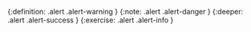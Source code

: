 {:definition: .alert .alert-warning }
{:note: .alert .alert-danger }
{:deeper: .alert .alert-success }
{:exercise: .alert .alert-info }
